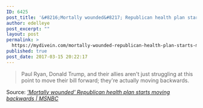 ```yaml
---
ID: 6425
post_title: '&#8216;Mortally wounded&#8217; Republican health plan starts moving backwards | MSNBC'
author: edelleye
post_excerpt: ""
layout: post
permalink: >
  https://mydivein.com/mortally-wounded-republican-health-plan-starts-moving-backwards-msnbc/
published: true
post_date: 2017-03-15 20:22:17
---
```

<blockquote><a href="http://www.msnbc.com/rachel-maddow-show/mortally-wounded-republican-health-plan-starts-moving-backwards"><img class="alignnone size-full" src="https://mydivein.com/wp-content/uploads/2017/03/rtsozn8.jpg" alt="" /></a>Paul Ryan, Donald Trump, and their allies aren't just struggling at this point to move their bill forward; they're actually moving backwards.</blockquote>
Source: <em><a href="http://www.msnbc.com/rachel-maddow-show/mortally-wounded-republican-health-plan-starts-moving-backwards">'Mortally wounded' Republican health plan starts moving backwards | MSNBC</a></em>